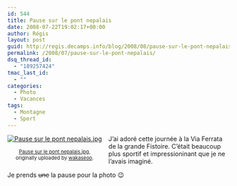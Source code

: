 ```yaml
---
id: 544
title: Pause sur le pont nepalais
date: 2008-07-22T19:02:17+00:00
author: Régis
layout: post
guid: http://regis.decamps.info/blog/2008/08/pause-sur-le-pont-nepalais/
permalink: /2008/07/pause-sur-le-pont-nepalais/
dsq_thread_id:
  - "189257424"
tmac_last_id:
  - ""
categories:
  - Photo
  - Vacances
tags:
  - Montagne
  - Sport
---
```

<div style="float: left; text-align: center; margin-right: 15px; margin-bottom: 15px;">
  <a href="http://www.flickr.com/photos/wakaseoo/2730066880/" title="photo sharing"><img src="http://farm4.static.flickr.com/3019/2730066880_9583c2efbb_t.jpg" alt="Pause sur le pont nepalais.jpg" /></a><br /> <span style="font-size: 0.8em; margin-top: 0px;"><br /> <a href="http://www.flickr.com/photos/wakaseoo/2730066880/">Pause sur le pont nepalais.jpg</a>,<br /> originally uploaded by <a href="http://www.flickr.com/people/wakaseoo/">wakaseoo</a>.<br /> </span>
</div>

J’ai adoré cette journée à la Via Ferrata de la grande Fistoire. C’était beaucoup plus sportif et impressioninant que je ne l’avais imaginé.

Je prends <strike>une</strike> la pause pour la photo 😉
  
<br clear="all" />
